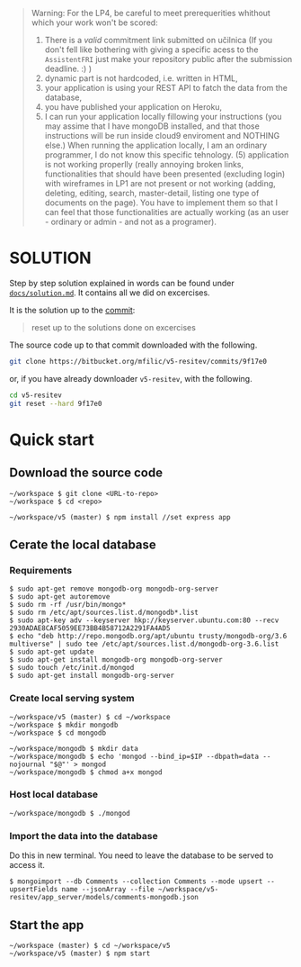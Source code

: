 
> Warning: For the LP4, be careful to meet prerequerities whithout which your work won't be scored: 
>
> 1. There is a *valid* commitment link submitted on učilnica (If you don't fell like bothering with giving a specific acess
>to the `AssistentFRI` just make your repository public after the submission deadline. :) )
>2. dynamic part is not hardcoded, i.e. written in HTML, 
>3. your application is using your REST API to fatch the data from the database, 
>4. you have published your application on Heroku, 
>5. I can run your application locally fillowing your instructions (you may assime that I have mongoDB installed, and that those instructions will be run inside cloud9 enviroment and NOTHING else.) When running the application locally, I am an ordinary programmer, I do not know this specific tehnology. (5) application is not working properlly (really annoying broken links, functionalities that should have been presented (excluding login) with wireframes in LP1 are not present or not working (adding, deleting, editing, search, master-detail, listing one type of documents on the page). You have to implement them so that I can feel 
>that those functionalities are actually working (as an user - ordinary or admin - and not as a programer).

# SOLUTION 
Step by step solution explained in words can be found under 
[`docs/solution.md`](https://bitbucket.org/mfilic/v5-resitev/src/master/docs/solution.md).
It contains all we did on excercises.

It is the solution up to the [commit](https://bitbucket.org/mfilic/v5-resitev/commits/9f17e0):
> reset up to the solutions done on excercises

The source code up to that commit downloaded with the following. 

~~~~.bash
git clone https://bitbucket.org/mfilic/v5-resitev/commits/9f17e0
~~~~

or, if you have already downloader `v5-resitev`, with the following.

~~~~.bash
cd v5-resitev
git reset --hard 9f17e0
~~~~

# Quick start

## Download the source code
~~~~ {.bash}
~/workspace $ git clone <URL-to-repo>
~/workspace $ cd <repo>

~/workspace/v5 (master) $ npm install //set express app  
~~~~

## Cerate the local database

### Requirements
~~~~ {.bash}
$ sudo apt-get remove mongodb-org mongodb-org-server
$ sudo apt-get autoremove
$ sudo rm -rf /usr/bin/mongo*
$ sudo rm /etc/apt/sources.list.d/mongodb*.list
$ sudo apt-key adv --keyserver hkp://keyserver.ubuntu.com:80 --recv 2930ADAE8CAF5059EE73BB4B58712A2291FA4AD5
$ echo "deb http://repo.mongodb.org/apt/ubuntu trusty/mongodb-org/3.6 multiverse" | sudo tee /etc/apt/sources.list.d/mongodb-org-3.6.list
$ sudo apt-get update
$ sudo apt-get install mongodb-org mongodb-org-server
$ sudo touch /etc/init.d/mongod
$ sudo apt-get install mongodb-org-server
~~~~

### Create local serving system
~~~~ {.bash}
~/workspace/v5 (master) $ cd ~/workspace
~/workspace $ mkdir mongodb
~/workspace $ cd mongodb

~/workspace/mongodb $ mkdir data
~/workspace/mongodb $ echo 'mongod --bind_ip=$IP --dbpath=data --nojournal "$@"' > mongod
~/workspace/mongodb $ chmod a+x mongod
~~~~

### Host local database 
~~~~ {.bash}
~/workspace/mongodb $ ./mongod
~~~~

### Import the data into the database
Do this in new terminal. You need to leave the database to be served to access it.

~~~~ {.bash}
$ mongoimport --db Comments --collection Comments --mode upsert --upsertFields name --jsonArray --file ~/workspace/v5-resitev/app_server/models/comments-mongodb.json
~~~~

## Start the app
~~~~ {.bash}
~/workspace (master) $ cd ~/workspace/v5
~/workspace/v5 (master) $ npm start
~~~~
